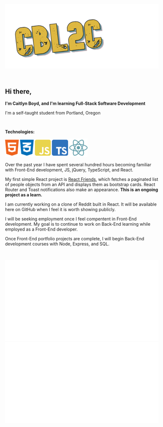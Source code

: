 ![Header](readme_headerCB.png)

<br>

## Hi there,

**I'm Caitlyn Boyd, and I'm learning Full-Stack Software Development**

I'm a self-taught student from Portland, Oregon

<br>

**Technologies:**

<img height="60" src="html5-brands.svg"> <img height="60" src="css3-alt-brands.svg"> <img height="60" src="js-square-brands.svg"> <img height="60" src="ts-svg.svg"> <img height="60" src="react-brands.svg">

Over the past year I have spent several hundred hours becoming familiar with Front-End development, JS, jQuery, TypeScript, and React.

My first simple React project is [React Friends](https://github.com/CBL2C/Portfolio_React_Friends), which fetches a paginated list of people objects from an API and displays them as bootstrap cards.  React Router and Toast notifications also make an appearance.  **This is an ongoing project as a learn.**

I am currently working on a clone of Reddit built in React. It will be available here on GitHub when I feel it is worth showing publicly. 

I will be seeking employment once I feel compentent in Front-End development. My goal is to continue to work on Back-End learning while employed as a Front-End developer. 

Once Front-End portfolio projects are complete, I will begin Back-End development courses with Node, Express, and SQL.

<br>

<a href="https://github.com/CBL2C/CBL2C">

![](https://github.com/CBL2C/github-stats/blob/master/generated/overview.svg)
![](https://github.com/CBL2C/github-stats/blob/master/generated/languages.svg)

</a>

<!-- <a href="https://github.com/CBL2C/CBL2C">
  <img align="center" src="https://github-readme-stats.vercel.app/api/top-langs/?username=CBL2C&&tex&title_color=DEB841&text_color=DEB841&icon_color=639FAB&bg_color=24282d&border_color=DEB841&langs_count=5&hide=python&layout=compact" />
</a> -->
<!-- <a href="https://github.com/CBL2C/CBL2C">
  <img align="center" src="https://github-readme-stats.vercel.app/api?username=CBL2C&hide=prs,contribs&show_icons=true&line_height=27&count_private=true&title_color=DEB841&text_color=DEB841&border_color=DEB841&icon_color=639FAB&bg_color=24282d" />
</a> -->
